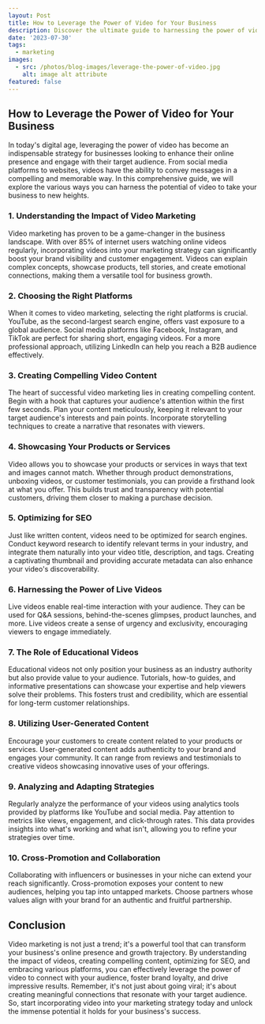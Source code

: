 ```yaml
---
layout: Post
title: How to Leverage the Power of Video for Your Business
description: Discover the ultimate guide to harnessing the power of video for your business! 🎥🚀 Learn how to create compelling content, optimize for SEO, and engage your audience like never before. Elevate your brand with the art of video marketing. Read now!
date: '2023-07-30'
tags:
  - marketing
images:
  - src: /photos/blog-images/leverage-the-power-of-video.jpg
    alt: image alt attribute
featured: false
---
```


## How to Leverage the Power of Video for Your Business

In today's digital age, leveraging the power of video has become an indispensable strategy for businesses looking to enhance their online presence and engage with their target audience. From social media platforms to websites, videos have the ability to convey messages in a compelling and memorable way. In this comprehensive guide, we will explore the various ways you can harness the potential of video to take your business to new heights.

### 1. **Understanding the Impact of Video Marketing**

Video marketing has proven to be a game-changer in the business landscape. With over 85% of internet users watching online videos regularly, incorporating videos into your marketing strategy can significantly boost your brand visibility and customer engagement. Videos can explain complex concepts, showcase products, tell stories, and create emotional connections, making them a versatile tool for business growth.

### 2. **Choosing the Right Platforms**

When it comes to video marketing, selecting the right platforms is crucial. YouTube, as the second-largest search engine, offers vast exposure to a global audience. Social media platforms like Facebook, Instagram, and TikTok are perfect for sharing short, engaging videos. For a more professional approach, utilizing LinkedIn can help you reach a B2B audience effectively.

### 3. **Creating Compelling Video Content**

The heart of successful video marketing lies in creating compelling content. Begin with a hook that captures your audience's attention within the first few seconds. Plan your content meticulously, keeping it relevant to your target audience's interests and pain points. Incorporate storytelling techniques to create a narrative that resonates with viewers.

### 4. **Showcasing Your Products or Services**

Video allows you to showcase your products or services in ways that text and images cannot match. Whether through product demonstrations, unboxing videos, or customer testimonials, you can provide a firsthand look at what you offer. This builds trust and transparency with potential customers, driving them closer to making a purchase decision.

### 5. **Optimizing for SEO**

Just like written content, videos need to be optimized for search engines. Conduct keyword research to identify relevant terms in your industry, and integrate them naturally into your video title, description, and tags. Creating a captivating thumbnail and providing accurate metadata can also enhance your video's discoverability.

### 6. **Harnessing the Power of Live Videos**

Live videos enable real-time interaction with your audience. They can be used for Q&A sessions, behind-the-scenes glimpses, product launches, and more. Live videos create a sense of urgency and exclusivity, encouraging viewers to engage immediately.

### 7. **The Role of Educational Videos**

Educational videos not only position your business as an industry authority but also provide value to your audience. Tutorials, how-to guides, and informative presentations can showcase your expertise and help viewers solve their problems. This fosters trust and credibility, which are essential for long-term customer relationships.

### 8. **Utilizing User-Generated Content**

Encourage your customers to create content related to your products or services. User-generated content adds authenticity to your brand and engages your community. It can range from reviews and testimonials to creative videos showcasing innovative uses of your offerings.

### 9. **Analyzing and Adapting Strategies**

Regularly analyze the performance of your videos using analytics tools provided by platforms like YouTube and social media. Pay attention to metrics like views, engagement, and click-through rates. This data provides insights into what's working and what isn't, allowing you to refine your strategies over time.

### 10. **Cross-Promotion and Collaboration**

Collaborating with influencers or businesses in your niche can extend your reach significantly. Cross-promotion exposes your content to new audiences, helping you tap into untapped markets. Choose partners whose values align with your brand for an authentic and fruitful partnership.

## **Conclusion**

Video marketing is not just a trend; it's a powerful tool that can transform your business's online presence and growth trajectory. By understanding the impact of videos, creating compelling content, optimizing for SEO, and embracing various platforms, you can effectively leverage the power of video to connect with your audience, foster brand loyalty, and drive impressive results. Remember, it's not just about going viral; it's about creating meaningful connections that resonate with your target audience. So, start incorporating video into your marketing strategy today and unlock the immense potential it holds for your business's success.